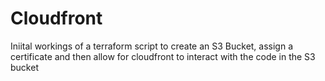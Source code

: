 # Cloudfront
Iniital workings of a terraform script to create an S3 Bucket, assign a certificate and then allow for cloudfront to interact with the code in the S3 bucket

